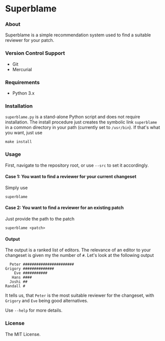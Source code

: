 # Superblame

### About
Superblame is a simple recommendation system used to find a suitable reviewer for
your patch.

### Version Control Support
* Git
* Mercurial

### Requirements
* Python 3.x

### Installation
`superblame.py` is a stand-alone Python script and does not require
installation. The install procedure just creates the symbolic link `superblame`
in a common directory in your path (currently set to `/usr/bin`).
If that's what you want, just use

    make install

### Usage
First, navigate to the repository root, or use `--src` to set it accordingly.

#### Case 1: You want to find a reviewer for your current changeset
Simply use

    superblame

#### Case 2: You want to find a reviewer for an existing patch
Just provide the path to the patch

    superblame <patch>

#### Output
The output is a ranked list of editors. The relevance of an editor to your
changeset is given my the number of `#`. Let's look at the following output

      Peter #######################
    Grigory ##############
        Eve ###########
       Hans ####
      Joshi ##
    Randall #

It tells us, that `Peter` is the most suitable reviewer for the changeset, with
`Grigory` and `Eve` being good alternatives.

Use `--help` for more details.

### License
The MIT License.
